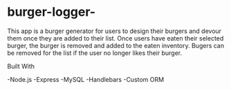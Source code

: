 # burger-logger-

This app is a burger generator for users to design their burgers and devour them once they are added to their list. Once users have eaten their selected burger, the burger is removed and added to the eaten inventory. Bugers can be removed for the list if the user no longer likes their burger.

Built With

-Node.js
-Express
-MySQL
-Handlebars
-Custom ORM
